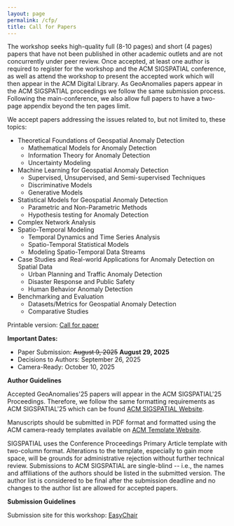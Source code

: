 ```yaml
---
layout: page
permalink: /cfp/
title: Call for Papers
---
```


The workshop seeks high-quality full (8-10 pages) and short (4 pages) papers that have not been published in other academic outlets and are not concurrently under peer review. Once accepted, at least one author is required to register for the workshop and the ACM SIGSPATIAL conference, as well as attend the workshop to present the accepted work which will then appear in the ACM Digital Library. As GeoAnomalies papers appear in the ACM SIGSPATIAL proceedings we follow the same submission process. Following the main-conference, we also allow full papers to have a two-page appendix beyond the ten pages limit.



We accept papers addressing the issues related to, but not limited to, these topics: 

- Theoretical Foundations of Geospatial Anomaly Detection	
    - Mathematical Models for Anomaly Detection
    - Information Theory for Anomaly Detection
    - Uncertainty Modeling
- Machine Learning for Geospatial Anomaly Detection
    - Supervised, Unsupervised, and Semi-supervised Techniques
    - Discriminative Models
    - Generative Models
- Statistical Models for Geospatial Anomaly Detection
    - Parametric and Non-Parametric Methods
    - Hypothesis testing for Anomaly Detection
- Complex Network Analysis
- Spatio-Temporal Modeling
    - Temporal Dynamics and Time Series Analysis
    - Spatio-Temporal Statistical Models
    - Modeling Spatio-Temporal Data Streams
- Case Studies and Real-world Applications for Anomaly Detection on Spatial Data
    - Urban Planning and Traffic Anomaly Detection
    - Disaster Response and Public Safety
    - Human Behavior Anomaly Detection
- Benchmarking and Evaluation
    - Datasets/Metrics for Geospatial Anomaly Detection
    - Comparative Studies

Printable version: [Call for paper](../assets/papers/GeoAnomalies25.pdf)

**Important Dates:** 

- Paper Submission: ~~August 9, 2025~~ **August 29, 2025**
- Decisions to Authors: September 26, 2025
- Camera-Ready: October 10, 2025


**Author Guidelines**

Accepted GeoAnomalies'25 papers will appear in the ACM SIGSPATIAL'25 Proceedings. Therefore, we follow the same formatting requirements as ACM SIGSPATIAL'25 which can be found [ACM SIGSPATIAL Website](https://sigspatial2025.sigspatial.org/).<br>

Manuscripts should be submitted in PDF format and formatted using the ACM camera-ready templates available on [ACM Template Website](http://www.acm.org/publications/proceedings-template).<br>

SIGSPATIAL uses the Conference Proceedings Primary Article template with two-column format. Alterations to the template, especially to gain more space, will be grounds for administrative rejection without further technical review. Submissions to ACM SIGSPATIAL are single-blind -- i.e., the names and affiliations of the authors should be listed in the submitted version. The author list is considered to be final after the submission deadline and no changes to the author list are allowed for accepted papers.



**Submission Guidelines**

Submission site for this workshop: [EasyChair](https://easychair.org/my/conference?conf=geoanomalies25)





